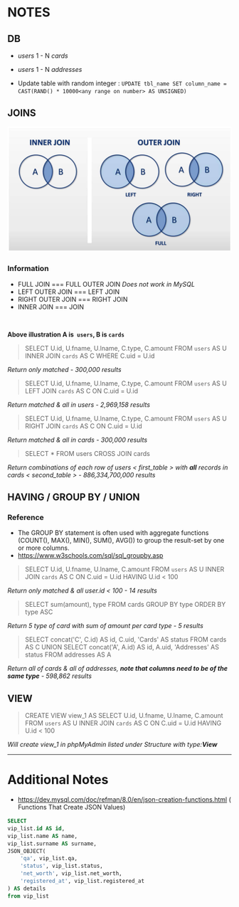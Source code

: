# NOTES

## DB 

- *users* 1 - N *cards*
- *users* 1 - N *addresses*

- Update table with random integer : `UPDATE tbl_name SET column_name = CAST(RAND() * 10000<any range on number> AS UNSIGNED)`

 ## JOINS

<img src="./assets/join-illustration.jpg"/>

### Information

- FULL JOIN === FULL OUTER JOIN *Does not work in MySQL*
- LEFT OUTER JOIN === LEFT JOIN
- RIGHT OUTER JOIN === RIGHT JOIN
- INNER JOIN === JOIN
<br>

**Above illustration A is` users`, B is `cards`**
<br>

> SELECT U.id, U.fname, U.lname, C.type, C.amount
FROM `users` AS U 
INNER JOIN `cards` AS C 
WHERE C.uid = U.id

*Return only matched - 300,000 results*
<br>

> SELECT U.id, U.fname, U.lname, C.type, C.amount
FROM `users` AS U 
LEFT JOIN `cards` AS C 
ON C.uid = U.id

*Return matched & all in users - 2,969,158 results*
<br>

> SELECT U.id, U.fname, U.lname, C.type, C.amount
FROM `users` AS U 
RIGHT JOIN `cards` AS C 
ON C.uid = U.id

*Return matched & all in cards - 300,000 results*
<br>

> SELECT *
FROM users
CROSS JOIN cards

*Return combinations of each row of users < first_table > with **all** records in cards < second_table > - 886,334,700,000 results*
<br>

## HAVING / GROUP BY / UNION

### Reference

- The GROUP BY statement is often used with aggregate functions (COUNT(), MAX(), MIN(), SUM(), AVG()) to group the result-set by one or more columns.
- https://www.w3schools.com/sql/sql_groupby.asp

> SELECT U.id, U.fname, U.lname, C.amount
FROM `users` AS U 
INNER JOIN `cards` AS C 
ON C.uid = U.id
HAVING U.id < 100

*Return only matched & all user.id < 100 - 14 results*
<br>

> SELECT sum(amount), type
FROM cards
GROUP BY type
ORDER BY type ASC

*Return 5 type of card with sum of amount per card type - 5 results*
<br>

> SELECT concat('C', C.id) AS id, C.uid, 'Cards' AS status
FROM cards AS C
UNION
SELECT concat('A', A.id) AS id, A.uid, 'Addresses' AS status
FROM addresses AS A

*Return all of cards & all of addresses, **note that columns need to be of the same type** - 598,862  results*
<br>

## VIEW

> CREATE VIEW view_1 AS
SELECT U.id, U.fname, U.lname, C.amount
FROM `users` AS U 
INNER JOIN `cards` AS C 
ON C.uid = U.id
HAVING U.id < 100

*Will create view_1 in phpMyAdmin listed under Structure with type:**View***
<br>

---

# Additional Notes

- https://dev.mysql.com/doc/refman/8.0/en/json-creation-functions.html ( Functions That Create JSON Values)

```sql
SELECT 
vip_list.id AS id,
vip_list.name AS name,
vip_list.surname AS surname,
JSON_OBJECT(
    'qa', vip_list.qa,
    'status', vip_list.status,
    'net_worth', vip_list.net_worth,
    'registered_at', vip_list.registered_at
) AS details
from vip_list
```